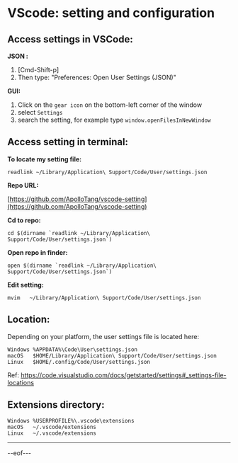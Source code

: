 # VScode: setting and configuration



## Access settings in VSCode:

**JSON :**

1. [Cmd-Shift-p]
2. Then type: "Preferences: Open User Settings (JSON)"


**GUI:**

1. Click on the `gear icon` on the bottom-left corner of the window
2. select `Settings`
3. search the setting, for example type `window.openFilesInNewWindow`





## Access setting in terminal:

**To locate my setting file:**

```
readlink ~/Library/Application\ Support/Code/User/settings.json
```

**Repo URL:**

[https://github.com/ApolloTang/vscode-setting](https://github.com/ApolloTang/vscode-setting)

**Cd to repo:**

```
cd $(dirname `readlink ~/Library/Application\ Support/Code/User/settings.json`)
```

**Open repo in finder:**

```
open $(dirname `readlink ~/Library/Application\ Support/Code/User/settings.json`)
```

**Edit setting:**

```
mvim   ~/Library/Application\ Support/Code/User/settings.json
```



## Location:

Depending on your platform, the user settings file is located here:

```
Windows %APPDATA%\Code\User\settings.json
macOS   $HOME/Library/Application\ Support/Code/User/settings.json
Linux   $HOME/.config/Code/User/settings.json
```

Ref: https://code.visualstudio.com/docs/getstarted/settings#_settings-file-locations

## Extensions directory:

```
Windows %USERPROFILE%\.vscode\extensions
macOS   ~/.vscode/extensions
Linux   ~/.vscode/extensions
```

---
--eof---

